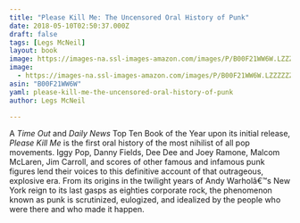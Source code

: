 ```yaml
---
title: "Please Kill Me: The Uncensored Oral History of Punk"
date: 2018-05-10T02:50:37.000Z
draft: false
tags: [Legs McNeil]
layout: book
image: https://images-na.ssl-images-amazon.com/images/P/B00F21WW6W.LZZZZZZZ.jpg
image: 
  - https://images-na.ssl-images-amazon.com/images/P/B00F21WW6W.LZZZZZZZ.jpg
asin: "B00F21WW6W"
yaml: please-kill-me-the-uncensored-oral-history-of-punk
author: Legs McNeil

---
```


A *Time Out* and *Daily News* Top Ten Book of the Year upon its initial release, *Please Kill Me* is the first oral history of the most nihilist of all pop movements. Iggy Pop, Danny Fields, Dee Dee and Joey Ramone, Malcom McLaren, Jim Carroll, and scores of other famous and infamous punk figures lend their voices to this definitive account of that outrageous, explosive era. From its origins in the twilight years of Andy Warholâ€™s New York reign to its last gasps as eighties corporate rock, the phenomenon known as punk is scrutinized, eulogized, and idealized by the people who were there and who made it happen.